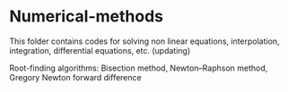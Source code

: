 # Numerical-methods
This folder contains codes for solving non linear equations, interpolation, integration, differential equations, etc. (updating)

Root-finding algorithms: Bisection method, Newton–Raphson method, Gregory Newton forward difference
